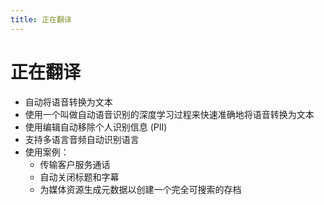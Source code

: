 ```yaml
---
title: 正在翻译
---
```


# 正在翻译

- 自动将语音转换为文本
- 使用一个叫做自动语音识别的深度学习过程来快速准确地将语音转换为文本
- 使用编辑自动移除个人识别信息 (PII)
- 支持多语言音频自动识别语言
- 使用案例：
  - 传输客户服务通话
  - 自动关闭标题和字幕
  - 为媒体资源生成元数据以创建一个完全可搜索的存档
